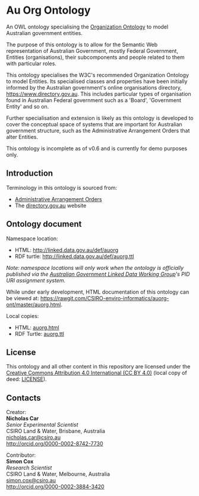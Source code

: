 # Au Org Ontology
An OWL ontology specialising the [Organization Ontology](https://www.w3.org/TR/vocab-org/) to model Australian government entities.

The purpose of this ontology is to allow for the Semantic Web representation of Australian Government, mostly Federal Government, Entities (organisations), their subcomponents and people related to them with particular roles.

This ontology specialises the W3C's recommended Organization Ontology to model Entities. Its specialised classes and properties have been initially informed by the Australian government's online organisations directory, <https://www.directory.gov.au>. This includes particular types of organisation found in Australian Federal government such as a 'Board', 'Government Entity' and so on.

Further specialisation and extension is likely as this ontology is developed to cover the conceptual space of systems that are important for Australian government structure, such as the Administrative Arrangement Orders that alter Entities.

This ontology is incomplete as of v0.6 and is currently for demo purposes only.

## Introduction
Terminology in this ontology is sourced from:
* [Administrative Arrangement Orders](http://www.naa.gov.au/information-management/information-governance/aao/index.aspx)
* The [directory.gov.au](https://directory.gov.au) website


## Ontology document
Namespace location:
* HTML: <http://linked.data.gov.au/def/auorg>
* RDF turtle: <http://linked.data.gov.au/def/auorg.ttl>

*Note: namespace locations will only work when the ontology is officially published via the [Australian Government Linked Data Working Group](http://linked.data.gov.au)'s PID URI assignment system.*

While under early development, HTML documentation of this ontology can be viewed at: <https://rawgit.com/CSIRO-enviro-informatics/auorg-ont/master/auorg.html>.

Local copies:
* HTML: [auorg.html](auorg.html)  
* RDF Turtle: [auorg.ttl](auorg.ttl)


## License
This ontology and all other content in this repository are licensed under the [Creative Commons Attribution 4.0 International (CC BY 4.0)](https://creativecommons.org/licenses/by/4.0/) (local copy of deed: [LICENSE](LICENSE)).


## Contacts
Creator:  
**Nicholas Car**  
*Senior Experimental Scientist*  
CSIRO Land & Water, Brisbane, Australia    
<nicholas.car@csiro.au>  
<http://orcid.org/0000-0002-8742-7730>  

Contributor:  
**Simon Cox**  
*Research Scientist*  
CSIRO Land & Water, Melbourne, Australia    
<simon.cox@csiro.au>  
<http://orcid.org/0000-0002-3884-3420>  